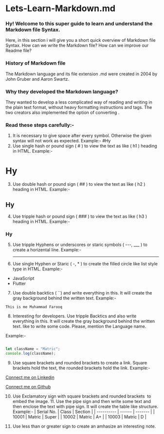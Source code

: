 # Lets-Learn-Markdown.md

### Hy! Welcome to this super guide to learn and understand the Markdown file Syntax.

Here, in this section i will give you a short quick overview of Markdown file Syntax. How can we write the Markdown file? How can we improve our Readme file?

### History of Markdown file

The Markdown language and its file extension .md were created in 2004 by John Gruber and Aaron Swartz.

### Why they developed the Markdown language?

They wanted to develop a less complicated way of reading and writing in the plain text format, without heavy formatting instructions and tags. The two creators also implemented the option of converting .

### Read these steps carefully:-

1. It is necessary to give space after every symbol. Otherwise the given syntax will not work as expected.
   Example:-
   #Hy
2. Use single hash or pound sign ( # ) to view the text as like ( h1 ) heading in HTML.
   Example:-

# Hy

3. Use double hash or pound sign ( ## ) to view the text as like ( h2 ) heading in HTML.
   Example:-

## Hy

4. Use tripple hash or pound sign ( ### ) to view the text as like ( h3 ) heading in HTML.
   Example:-

### Hy

5. Use tripple Hyphens or underscores or staric symbols ( ---, \_\_\_ ) to
   create a horizental line.
   Example:-

   ***

6. Use single Hyphen or Staric ( -, \* ) to create the filled circle like list style type in HTML.
   Example:-

- JavaScript
- Flutter

7. Use double backtics ( ``) and write everything in this. It will create the gray background behind the written text.
   Example:-

`This is me Muhammad Farooq`

8. Interesting for developers. Use tripple Backtics and also write everything in this. It will create the gray background behind the written text. like to write some code. Please, mention the Language name.

Example:-

```JavaScript

let className = "Matric";
console.log(className);

```

9. Use square brackets []() and rounded brackets to create a link. Square brackets hold the text, the rounded brackets hold the link.
   Example:-

[Connect me on Linkedin](https://www.linkedin.com/in/muhammad-farooq-b71886295/)

[Connect me on Github](https://github.com/Farooq85-dev)

10. Use Exclamatory sign with square brackets and rounded brackets ![]() to embed the image. 11. Use the pipe sign and then write some text and then enclose the text with pipe sign. It will create the table like structure.
    Example:-
    | Serial No. | Class | Section |
    | ---------- | ------ | ------- |
    | 10001 | Matric | Super |
    | 10002 | Matric | A+ |
    | 10003 | Matric | D |

11. Use less than or greater sign to create an amhasize an interesting note.